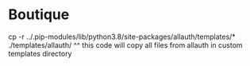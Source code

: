 # Boutique

cp -r ../.pip-modules/lib/python3.8/site-packages/allauth/templates/* ./templates/allauth/
^^ this code will copy all files from allauth in custom templates directory
